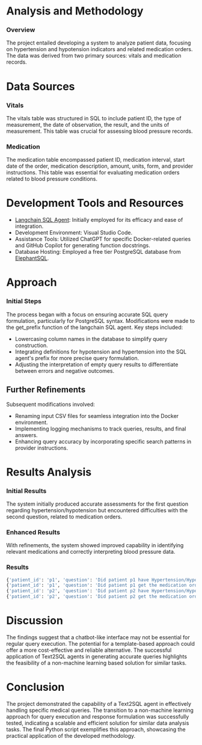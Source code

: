 # Analysis and Methodology
### Overview

The project entailed developing a system to analyze patient data, focusing on hypertension and hypotension indicators and related medication orders. The data was derived from two primary sources: vitals and medication records.
# Data Sources
### Vitals

The vitals table was structured in SQL to include patient ID, the type of measurement, the date of observation, the result, and the units of measurement. This table was crucial for assessing blood pressure records.
### Medication

The medication table encompassed patient ID, medication interval, start date of the order, medication description, amount, units, form, and provider instructions. This table was essential for evaluating medication orders related to blood pressure conditions.

# Development Tools and Resources

- [Langchain SQL Agent](https://python.langchain.com/docs/integrations/toolkits/sql_database): Initially employed for its efficacy and ease of integration.
- Development Environment: Visual Studio Code.
- Assistance Tools: Utilized ChatGPT for specific Docker-related queries and GitHub Copilot for generating function docstrings.
- Database Hosting: Employed a free tier PostgreSQL database from [ElephantSQL](https://elephantsql.com/).

# Approach
### Initial Steps

The process began with a focus on ensuring accurate SQL query formulation, particularly for PostgreSQL syntax. Modifications were made to the get_prefix function of the langchain SQL agent. Key steps included:

- Lowercasing column names in the database to simplify query construction.
- Integrating definitions for hypotension and hypertension into the SQL agent's prefix for more precise query formulation.
- Adjusting the interpretation of empty query results to differentiate between errors and negative outcomes.

## Further Refinements

Subsequent modifications involved:

- Renaming input CSV files for seamless integration into the Docker environment.
- Implementing logging mechanisms to track queries, results, and final answers.
- Enhancing query accuracy by incorporating specific search patterns in provider instructions.

# Results Analysis
### Initial Results

The system initially produced accurate assessments for the first question regarding hypertension/hypotension but encountered difficulties with the second question, related to medication orders.

### Enhanced Results

With refinements, the system showed improved capability in identifying relevant medications and correctly interpreting blood pressure data.

### Results
```python
{'patient_id': 'p1', 'question': 'Did patient p1 have Hypertension/Hypotension given blood-pressure records from vitals?', 'answer': 'Yes, patient p1 had Hypertension.', 'sql_query': "SELECT observationresult FROM vitals WHERE patientid = 'p1' AND componentid = 'BloodPressure' ORDER BY observationdate DESC LIMIT 5", 'sql_result': "[('186/82',)]", 'timestamp': '2023-12-14 16:37:26'}
{'patient_id': 'p1', 'question': 'Did patient p1 get the medication order to treat hypertension/hypotension if any?', 'answer': "Yes, patient p1 has been given the medication 'LABETALOL 20 MG/4 ML (5 MG/ML) INTRAVENOUS SYRINGE' to treat hypertension.", 'sql_query': "SELECT description, providerinstructions FROM medication WHERE patientid = 'p1' AND (providerinstructions LIKE '%BP GREATER%' OR providerinstructions LIKE '%BP LESS%') LIMIT 5;", 'sql_result': "[('LABETALOL 20 MG/4 ML (5 MG/ML) INTRAVENOUS SYRINGE', 'Administer if Systolic BP GREATER than 160')]", 'timestamp': '2023-12-14 16:38:07'}
{'patient_id': 'p2', 'question': 'Did patient p2 have Hypertension/Hypotension given blood-pressure records from vitals?', 'answer': 'Yes, patient p2 had Hypotension.', 'sql_query': "SELECT observationresult FROM vitals WHERE patientid = 'p2' AND componentid = 'BloodPressure' ORDER BY observationdate DESC LIMIT 5", 'sql_result': "[('68/41',), ('108/63',)]", 'timestamp': '2023-12-14 16:38:42'}
{'patient_id': 'p2', 'question': 'Did patient p2 get the medication order to treat hypertension/hypotension if any?', 'answer': 'No', 'sql_query': "SELECT patientid, orderstartdate, description, providerinstructions FROM medication WHERE patientid = 'p2' AND providerinstructions LIKE '%BP%' ORDER BY orderstartdate DESC LIMIT 5", 'sql_result': '', 'timestamp': '2023-12-14 16:39:13'}
```

# Discussion

The findings suggest that a chatbot-like interface may not be essential for regular query execution. The potential for a template-based approach could offer a more cost-effective and reliable alternative. The successful application of Text2SQL agents in generating accurate queries highlights the feasibility of a non-machine learning based solution for similar tasks.

# Conclusion

The project demonstrated the capability of a Text2SQL agent in effectively handling specific medical queries. The transition to a non-machine learning approach for query execution and response formulation was successfully tested, indicating a scalable and efficient solution for similar data analysis tasks. The final Python script exemplifies this approach, showcasing the practical application of the developed methodology.

